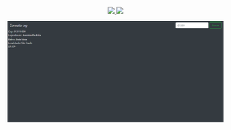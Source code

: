 <p align="center">
 <a href="https://gitpod.io/#https://github.com/Nerd00F/Consulta-de-Cep">
  <img src="https://img.shields.io/badge/Gitpod-ready--to--code-blue?logo=gitpod"></img>
 </a>
 <a href="https://nerd00f.github.io/Consulta-de-Cep">
  <img src="https://img.shields.io/badge/Deploy-%F0%9F%9A%80-blue"></img>
 </a>
</p>

<img src="https://github.com/Nerd00F/Consulta-de-Cep/blob/master/pic.png">
